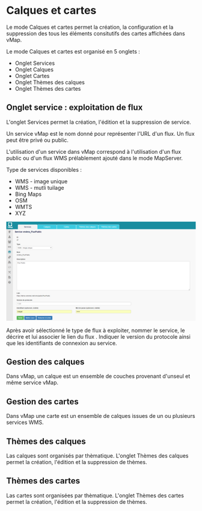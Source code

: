 
# Calques et cartes

Le mode Calques et cartes permet la création, la configuration  et la suppression des tous les éléments consitutifs des cartes affichées dans vMap. 

Le mode Calques et cartes est organisé en 5 onglets : 

- Onglet Services 
- Onglet Calques
- Onglet Cartes 
- Onglet Thèmes des calques
- Onglet Thèmes des cartes 


##  Onglet service : exploitation de flux 

L'onglet Services permet la création, l'édition et la suppression de service. 

Un service vMap est le nom donné pour représenter l'URL d'un flux. 
Un flux peut être privé ou public. 

L'utilisation d'un service dans vMap correspond à l'utilisation d'un flux public ou d'un flux WMS prélablement ajouté dans le mode MapServer.

Type de services disponibles : 

- WMS - image unique 
- WMS - mutli tuilage  
- Bing Maps 
- OSM
- WMTS 
- XYZ 

![](../images/services_creation.png)


Après avoir sélectionné le type de flux à exploiter, nommer le service, le décrire et lui associer le lien du flux . Indiquer le version du protocole ainsi que les identifiants de connexion au service. 



## Gestion des calques 

Dans vMap, un calque est un ensemble de couches provenant d'unseul et même service vMap. 

## Gestion des cartes 

Dans vMap une carte est un ensemble de calques issues de un ou plusieurs services WMS. 



## Thèmes des calques 

Las calques sont organisés par thèmatique. L'onglet Thèmes des calques permet la création, l'édition et la suppression de thèmes. 


## Thèmes des cartes

Las cartes sont organisées par thèmatique. L'onglet Thèmes des cartes permet la création, l'édition et la suppression de thèmes. 
